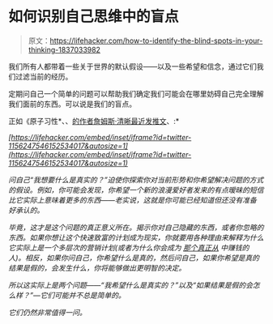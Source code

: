 # 如何识别自己思维中的盲点

> 原文：<https://lifehacker.com/how-to-identify-the-blind-spots-in-your-thinking-1837033982>

我们所有人都带着一些关于世界的默认假设——以及一些希望和信念，通过它们我们过滤当前的经历。



定期问自己一个简单的问题可以帮助我们确定我们可能会在哪里妨碍自己完全理解我们面前的东西。可以说是我们的盲点。

正如《原子习性*、、[的作者詹姆斯·清晰最近发推文](https://twitter.com/JamesClear/status/1156247546152534017)、:*

 *[https://lifehacker.com/embed/inset/iframe?id=twitter-1156247546152534017&autosize=1](https://lifehacker.com/embed/inset/iframe?id=twitter-1156247546152534017&autosize=1)* 

*问自己“我想要什么是真实的？”迫使你探索你对当前形势和你希望解决问题的方式的假设。例如，你可能会发现，你希望一个新的浪漫爱好者发来的有点暧昧的短信比它实际上意味着更多的东西——老实说，这就是你可能已经知道但还没有准备好承认的。*

*毕竟，这才是这个问题的真正意义所在。揭示你对自己隐藏的东西，或者你忽略的东西。如果你想让这个快速致富的计划成为现实，你就要用各种理由来解释为什么它实际上是一个多层次的营销计划(或者为什么你会成为 [那个真正从](https://vitals.lifehacker.com/how-to-get-rich-tricking-people-into-buying-overpriced-1788186146) 中赚钱的人)。相反，如果你问自己，你希望什么是真的，然后问自己，如果你希望是真的结果是假的，会发生什么，你将能够做出更明智的决定。*

*所以这实际上是两个问题——“我希望什么是真实的？”以及“如果结果是假的会怎么样？”—它们可能并不总是简单的。*

*它们仍然非常值得一问。*